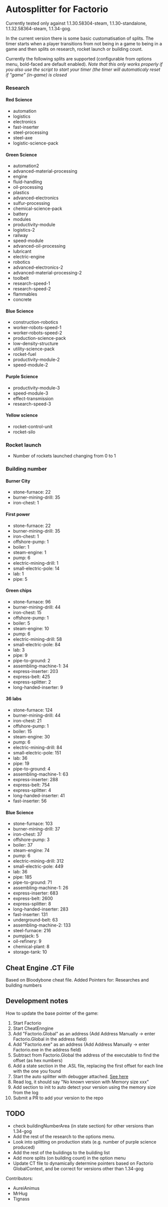 # Autosplitter for Factorio

Currently tested only against 1.1.30.58304-steam, 1.1.30-standalone, 1.1.32.58364-steam, 1.1.34-gog.

In the current version there is some basic customatisation of splits. The timer starts when a player transitions from not being in a game to being in a game and then splits on research, rocket launch or building count.

Currently the following splits are supported (configurable from options menu, bold-faced are default enabled).
_Note that this only works properly if you also use the script to start your timer (the timer will automaticaly reset if "game" (in-game) is closed_

### Research
#### Red Science
- 	automation
- 	logistics
- 	electronics
- 	fast-inserter
- 	steel-processing
- 	steel-axe
- 	logistic-science-pack
#### Green Science
- 	automation2
- 	advanced-material-processing
- 	engine
- 	fluid-handling
- 	oil-processing
- 	plastics
- 	advanced-electronics
- 	sulfur-processing
- 	chemical-science-pack
- 	battery
- 	modules
- 	productivity-module
- 	logistics-2
- 	railway
- 	speed-module
- 	advanced-oil-processing
- 	lubricant
- 	electric-engine
- 	robotics
- 	advanced-electronics-2
- 	advanced-material-processing-2
- 	toolbelt
- 	research-speed-1
- 	research-speed-2
- 	flammables
- 	concrete
#### Blue Science
- 	construction-robotics
- 	worker-robots-speed-1
- 	worker-robots-speed-2
- 	production-science-pack
- 	low-density-structure
- 	utility-science-pack
- 	rocket-fuel
- 	productivity-module-2
- 	speed-module-2
#### Purple Science
- 	productivity-module-3
- 	speed-module-3
- 	effect-transmission
- 	research-speed-3
#### Yellow science
- 	rocket-control-unit
- 	rocket-silo

### Rocket launch
- Number of rockets launched changing from 0 to 1

### Building number
#### Burner City
 - stone-furnace: 22
 - burner-mining-drill: 35
 - iron-chest: 1

#### First power
 - stone-furnace: 22
 - burner-mining-drill: 35
 - iron-chest: 1
 - offshore-pump: 1
 - boiler: 1
 - steam-engine: 1
 - pump: 6
 - electric-mining-drill: 1
 - small-electric-pole: 14
 - lab: 1
 - pipe: 5

#### Green chips
 - stone-furnace: 96
 - burner-mining-drill: 44
 - iron-chest: 15
 - offshore-pump: 1
 - boiler: 5
 - steam-engine: 10
 - pump: 6
 - electric-mining-drill: 58
 - small-electric-pole: 84
 - lab: 3
 - pipe: 9
 - pipe-to-ground: 2
 - assembling-machine-1: 34
 - express-inserter: 203
 - express-belt: 425
 - express-splitter: 2
 - long-handed-inserter: 9

#### 36 labs
 - stone-furnace: 124
 - burner-mining-drill: 44
 - iron-chest: 21
 - offshore-pump: 1
 - boiler: 15
 - steam-engine: 30
 - pump: 6
 - electric-mining-drill: 84
 - small-electric-pole: 151
 - lab: 36
 - pipe: 19
 - pipe-to-ground: 4
 - assembling-machine-1: 63
 - express-inserter: 288
 - express-belt: 754
 - express-splitter: 4
 - long-handed-inserter: 41
 - fast-inserter: 56

#### Blue Science
 - stone-furnace: 103
 - burner-mining-drill: 37
 - iron-chest: 37
 - offshore-pump: 3
 - boiler: 37
 - steam-engine: 74
 - pump: 6
 - electric-mining-drill: 312
 - small-electric-pole: 449
 - lab: 36
 - pipe: 185
 - pipe-to-ground: 71
 - assembling-machine-1: 26
 - express-inserter: 683
 - express-belt: 2600
 - express-splitter: 8
 - long-handed-inserter: 283
 - fast-inserter: 131
 - underground-belt: 63
 - assembling-machine-2: 133
 - steel-furnace: 216
 - pumpjack: 5
 - oil-refinery: 9
 - chemical-plant: 8
 - storage-tank: 10

## Cheat Engine .CT File
Based on Bloodybone cheat file.
Added Pointers for: Researches and building numbers

## Development notes

How to update the base pointer of the game:

1. Start Factorio
2. Start CheatEnngine
3. Add "Factorio.Global" as an address (Add Address Manually -> enter Factorio.Global in the address field)
4. Add "Factorio.exe" as an address (Add Address Manually -> enter Factorio.exe in the address field)
5. Subtract from Factorio.Global the address of the executable to find the offset (as hex numbers)
6. Add a state section in the .ASL file, replacing the first offset for each line with the one you found
7. Start the auto splitter with debugger attached. [See here](https://github.com/LiveSplit/LiveSplit.AutoSplitters/blob/master/README.md#debugging)
8. Read log, it should say "No known version with Memory size xxx"
9. Add section to init to auto detect your version using the memory size from the log
10. Submit a PR to add your version to the repo

## TODO

- check buildingNumberArea (in state section) for other versions than 1.34-gog
- Add the rest of the research to the options menu.
- Look into splitting on production stats (e.g. number of purple science produced)
- Add the rest of the buildings to the building list
- Add more splits (on building count) in the option menu
- Update CT file to dynamically determine pointers based on Factorio GlobalContext, and be correct for versions other than 1.34-gog

Contributors:

- AureiAnimus
- MrHug
- Tignass
